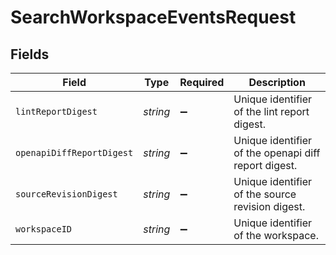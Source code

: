 # SearchWorkspaceEventsRequest


## Fields

| Field                                                | Type                                                 | Required                                             | Description                                          |
| ---------------------------------------------------- | ---------------------------------------------------- | ---------------------------------------------------- | ---------------------------------------------------- |
| `lintReportDigest`                                   | *string*                                             | :heavy_minus_sign:                                   | Unique identifier of the lint report digest.         |
| `openapiDiffReportDigest`                            | *string*                                             | :heavy_minus_sign:                                   | Unique identifier of the openapi diff report digest. |
| `sourceRevisionDigest`                               | *string*                                             | :heavy_minus_sign:                                   | Unique identifier of the source revision digest.     |
| `workspaceID`                                        | *string*                                             | :heavy_minus_sign:                                   | Unique identifier of the workspace.                  |